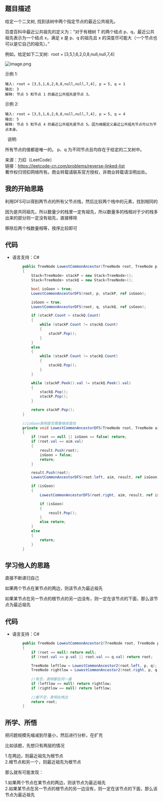 ## 题目描述

给定一个二叉树, 找到该树中两个指定节点的最近公共祖先。

百度百科中最近公共祖先的定义为：“对于有根树 T 的两个结点 p、q，最近公共祖先表示为一个结点 x，满足 x 是 p、q 的祖先且 x 的深度尽可能大（一个节点也可以是它自己的祖先）。”

例如，给定如下二叉树:  root = [3,5,1,6,2,0,8,null,null,7,4]

![image.png]()

示例 1:
```
输入: root = [3,5,1,6,2,0,8,null,null,7,4], p = 5, q = 1
输出: 3
解释: 节点 5 和节点 1 的最近公共祖先是节点 3。
```

示例 2:
```
输入: root = [3,5,1,6,2,0,8,null,null,7,4], p = 5, q = 4
输出: 5
解释: 节点 5 和节点 4 的最近公共祖先是节点 5。因为根据定义最近公共祖先节点可以为节点本身。
```
 
说明:

所有节点的值都是唯一的。
p、q 为不同节点且均存在于给定的二叉树中。

来源：力扣（LeetCode）  
链接：https://leetcode-cn.com/problems/reverse-linked-list  
著作权归领扣网络所有。商业转载请联系官方授权，非商业转载请注明出处。

## 我的开始思路

利用DFS可以得到两节点的所有父节点栈，然后比较两个栈中的元素，找到相同的

因为是共同祖先，所以数量少的栈里一定有祖先，所以数量多的栈相对于少的栈多出来的部分则一定没有祖先，直接移除

移除后两个栈数量相等，按序比较即可

## 代码

- 语言支持：C#

```C#
        public TreeNode LowestCommonAncestor(TreeNode root, TreeNode p, TreeNode q)
        {
            Stack<TreeNode> stackP = new Stack<TreeNode>();
            Stack<TreeNode> stackQ = new Stack<TreeNode>();

            bool isGoon = true;
            LowestCommonAncestorDFS(root, p, stackP, ref isGoon);

            isGoon = true;
            LowestCommonAncestorDFS(root, q, stackQ, ref isGoon);

            if (stackP.Count > stackQ.Count)
            {
                while (stackP.Count != stackQ.Count)
                {
                    stackP.Pop();
                }
            }
            else
            {
                while (stackP.Count != stackQ.Count)
                {
                    stackQ.Pop();
                }
            }

            while (stackP.Peek().val != stackQ.Peek().val)
            {
                stackQ.Pop();
                stackP.Pop();
            }

            return stackP.Pop();
        }
        
        //isGoon表明是否需要继续查找
        private void LowestCommonAncestorDFS(TreeNode root, TreeNode aim, Stack<TreeNode> result, ref bool isGoon)
        {
            if (root == null || isGoon == false) return;
            if (root.val == aim.val)
            {
                result.Push(root);
                isGoon = false;
                return;
            }

            result.Push(root);
            LowestCommonAncestorDFS(root.left, aim, result, ref isGoon);

            if (isGoon)
            {
                LowestCommonAncestorDFS(root.right, aim, result, ref isGoon);

                if (isGoon)
                {
                    result.Pop();
                }
                else return;
            }
            else
            {
                return;
            }
        }
```

## 学习他人的思路

直接不断递归自己

如果两个节点在某节点的两边，则该节点为最近祖先

如果某节点在另一节点的根节点的另一边没有，则一定在该节点的下面，那么该节点为最近祖先

## 代码

- 语言支持：C#

```C#
        public TreeNode LowestCommonAncestor2(TreeNode root, TreeNode p, TreeNode q)
        {
            if (root == null) return null;
            if (root.val == p.val || root.val == q.val) return root;

            TreeNode leftlow = LowestCommonAncestor2(root.left, p, q);
            TreeNode rightlow = LowestCommonAncestor2(root.right, p, q);
            
            //有空，表明都在同一遍
            if (leftlow == null) return rightlow;
            if (rightlow == null) return leftlow;
            
            //都不空，表明在两边
            return root;
        }
```

## 所学、所悟

把问题规模先缩减到尽量小，然后进行分析，在扩充

比如该题，先想只有两层的情况

1.在两边，则最近祖先为根节点  
2.根节点和另一个，则最近祖先为根节点  

那么就有可能发现：

1.如果两个节点在某节点的两边，则该节点为最近祖先  
2.如果某节点在另一节点的根节点的另一边没有，则一定在该节点的下面，那么该节点为最近祖先
